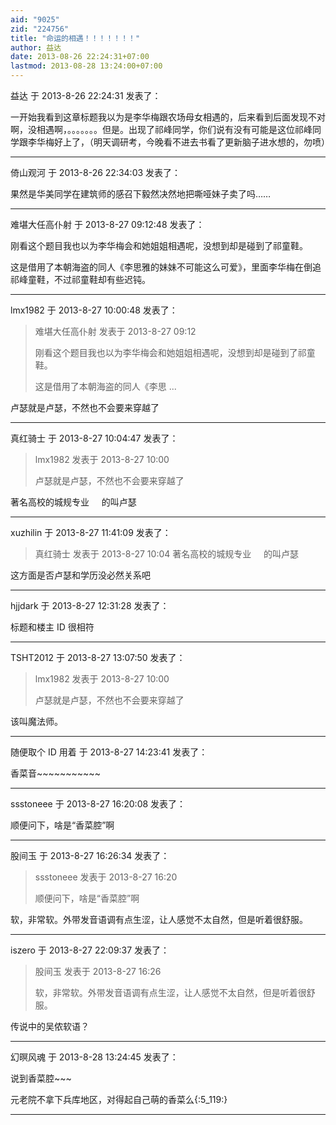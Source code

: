 ```yaml
---
aid: "9025"
zid: "224756"
title: "命运的相遇！！！！！！！"
author: 益达
date: 2013-08-26 22:24:31+07:00
lastmod: 2013-08-28 13:24:00+07:00
---
```


益达 于 2013-8-26 22:24:31 发表了：

一开始我看到这章标题我以为是李华梅跟农场母女相遇的，后来看到后面发现不对啊，没相遇啊，。。。。。。。但是。出现了祁峰同学，你们说有没有可能是这位祁峰同学跟李华梅好上了，（明天调研考，今晚看不进去书看了更新脑子进水想的，勿喷）

---

倚山观河 于 2013-8-26 22:34:03 发表了：

果然是华美同学在建筑师的感召下毅然决然地把嘶哑妹子卖了吗……

---

难堪大任高仆射 于 2013-8-27 09:12:48 发表了：

刚看这个题目我也以为李华梅会和她姐姐相遇呢，没想到却是碰到了祁童鞋。

这是借用了本朝海盗的同人《李思雅的妹妹不可能这么可爱》，里面李华梅在倒追祁峰童鞋，不过祁童鞋却有些迟钝。

---

lmx1982 于 2013-8-27 10:00:48 发表了：

> 难堪大任高仆射 发表于 2013-8-27 09:12
>
> 刚看这个题目我也以为李华梅会和她姐姐相遇呢，没想到却是碰到了祁童鞋。
>
> 这是借用了本朝海盗的同人《李思 ...

卢瑟就是卢瑟，不然也不会要来穿越了

---

真红骑士 于 2013-8-27 10:04:47 发表了：

> lmx1982 发表于 2013-8-27 10:00
>
> 卢瑟就是卢瑟，不然也不会要来穿越了

著名高校的城规专业     的叫卢瑟

---

xuzhilin 于 2013-8-27 11:41:09 发表了：

> 真红骑士 发表于 2013-8-27 10:04 著名高校的城规专业     的叫卢瑟

这方面是否卢瑟和学历没必然关系吧

---

hjjdark 于 2013-8-27 12:31:28 发表了：

标题和楼主 ID 很相符

---

TSHT2012 于 2013-8-27 13:07:50 发表了：

> lmx1982 发表于 2013-8-27 10:00
>
> 卢瑟就是卢瑟，不然也不会要来穿越了

该叫魔法师。

---

随便取个 ID 用着 于 2013-8-27 14:23:41 发表了：

香菜音~~~~~~~~~~~

---

ssstoneee 于 2013-8-27 16:20:08 发表了：

顺便问下，啥是“香菜腔”啊

---

股间玉 于 2013-8-27 16:26:34 发表了：

> ssstoneee 发表于 2013-8-27 16:20
>
> 顺便问下，啥是“香菜腔”啊

软，非常软。外带发音语调有点生涩，让人感觉不太自然，但是听着很舒服。

---

iszero 于 2013-8-27 22:09:37 发表了：

> 股间玉 发表于 2013-8-27 16:26
>
> 软，非常软。外带发音语调有点生涩，让人感觉不太自然，但是听着很舒服。

传说中的吴侬软语？

---

幻暝风魂 于 2013-8-28 13:24:45 发表了：

说到香菜腔~~~

元老院不拿下兵库地区，对得起自己萌的香菜么{:5_119:}

---
